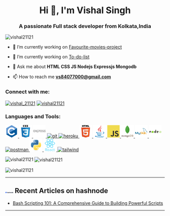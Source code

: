 <h1 align="center">Hi 👋, I'm Vishal Singh</h1>
<h3 align="center">A passionate Full stack developer from Kolkata,India</h3>

<p align="left"> <img src="https://komarev.com/ghpvc/?username=vishal21121&label=Profile%20views&color=0e75b6&style=flat" alt="vishal21121" /> </p>

- 🔭 I’m currently working on [Favourite-movies-project](https://github.com/Vishal21121/Favourite-movies-project)

- 🔭 I’m currently working on [To-do-list](https://github.com/Vishal21121/To-do-list)

- 💬 Ask me about **HTML CSS JS Nodejs Expressjs Mongodb**

- 📫 How to reach me **vs84077000@gmail.com**

<h3 align="left">Connect with me:</h3>
<p align="left">
<a href="https://twitter.com/vishal_21121" target="blank"><img align="center" src="https://raw.githubusercontent.com/rahuldkjain/github-profile-readme-generator/master/src/images/icons/Social/twitter.svg" alt="vishal_21121" height="30" width="40" /></a>
<a href="https://linkedin.com/in/vishal21121" target="blank"><img align="center" src="https://raw.githubusercontent.com/rahuldkjain/github-profile-readme-generator/master/src/images/icons/Social/linked-in-alt.svg" alt="vishal21121" height="30" width="40" /></a>
</p>

<h3 align="left">Languages and Tools:</h3>
<p align="left"> <a href="https://www.cprogramming.com/" target="_blank" rel="noreferrer"> <img src="https://raw.githubusercontent.com/devicons/devicon/master/icons/c/c-original.svg" alt="c" width="40" height="40"/> </a> <a href="https://www.w3schools.com/css/" target="_blank" rel="noreferrer"> <img src="https://raw.githubusercontent.com/devicons/devicon/master/icons/css3/css3-original-wordmark.svg" alt="css3" width="40" height="40"/> </a> <a href="https://expressjs.com" target="_blank" rel="noreferrer"> <img src="https://raw.githubusercontent.com/devicons/devicon/master/icons/express/express-original-wordmark.svg" alt="express" width="40" height="40"/> </a> <a href="https://git-scm.com/" target="_blank" rel="noreferrer"> <img src="https://www.vectorlogo.zone/logos/git-scm/git-scm-icon.svg" alt="git" width="40" height="40"/> </a> <a href="https://heroku.com" target="_blank" rel="noreferrer"> <img src="https://www.vectorlogo.zone/logos/heroku/heroku-icon.svg" alt="heroku" width="40" height="40"/> </a> <a href="https://www.w3.org/html/" target="_blank" rel="noreferrer"> <img src="https://raw.githubusercontent.com/devicons/devicon/master/icons/html5/html5-original-wordmark.svg" alt="html5" width="40" height="40"/> </a> <a href="https://www.java.com" target="_blank" rel="noreferrer"> <img src="https://raw.githubusercontent.com/devicons/devicon/master/icons/java/java-original.svg" alt="java" width="40" height="40"/> </a> <a href="https://developer.mozilla.org/en-US/docs/Web/JavaScript" target="_blank" rel="noreferrer"> <img src="https://raw.githubusercontent.com/devicons/devicon/master/icons/javascript/javascript-original.svg" alt="javascript" width="40" height="40"/> </a> <a href="https://www.mongodb.com/" target="_blank" rel="noreferrer"> <img src="https://raw.githubusercontent.com/devicons/devicon/master/icons/mongodb/mongodb-original-wordmark.svg" alt="mongodb" width="40" height="40"/> </a> <a href="https://www.mysql.com/" target="_blank" rel="noreferrer"> <img src="https://raw.githubusercontent.com/devicons/devicon/master/icons/mysql/mysql-original-wordmark.svg" alt="mysql" width="40" height="40"/> </a> <a href="https://nodejs.org" target="_blank" rel="noreferrer"> <img src="https://raw.githubusercontent.com/devicons/devicon/master/icons/nodejs/nodejs-original-wordmark.svg" alt="nodejs" width="40" height="40"/> </a> <a href="https://postman.com" target="_blank" rel="noreferrer"> <img src="https://www.vectorlogo.zone/logos/getpostman/getpostman-icon.svg" alt="postman" width="40" height="40"/> </a> <a href="https://www.python.org" target="_blank" rel="noreferrer"> <img src="https://raw.githubusercontent.com/devicons/devicon/master/icons/python/python-original.svg" alt="python" width="40" height="40"/> </a> <a href="https://reactjs.org/" target="_blank" rel="noreferrer"> <img src="https://raw.githubusercontent.com/devicons/devicon/master/icons/react/react-original-wordmark.svg" alt="react" width="40" height="40"/> </a> <a href="https://tailwindcss.com/" target="_blank" rel="noreferrer"> <img src="https://www.vectorlogo.zone/logos/tailwindcss/tailwindcss-icon.svg" alt="tailwind" width="40" height="40"/> </a> </p>

<p><img align="left" src="https://github-readme-stats.vercel.app/api/top-langs?username=vishal21121&show_icons=true&locale=en&layout=compact" alt="vishal21121" /></p>

<p>&nbsp;<img align="center" src="https://github-readme-stats.vercel.app/api?username=vishal21121&show_icons=true&locale=en" alt="vishal21121" /></p>

<p><img align="center" src="https://github-readme-streak-stats.herokuapp.com/?user=vishal21121&" alt="vishal21121" /></p>

---
## <a href="https://hashnode.com/@vishal21121"><img src="https://github.com/Vishal21121/Vishal21121/blob/master/hashnode-logo.png" title="HASHNODE" alt="HASHNODE" width="25"/></a>   Recent Articles on hashnode
 <!-- HASHNODE-BLOG-LIST:START -->
- [Bash Scripting 101: A Comprehensive Guide to Building Powerful Scripts](https://vishalsblog.hashnode.dev/bash-scripting-101-a-comprehensive-guide-to-building-powerful-scripts)
<!-- HASHNODE-BLOG-LIST:END -->
---

